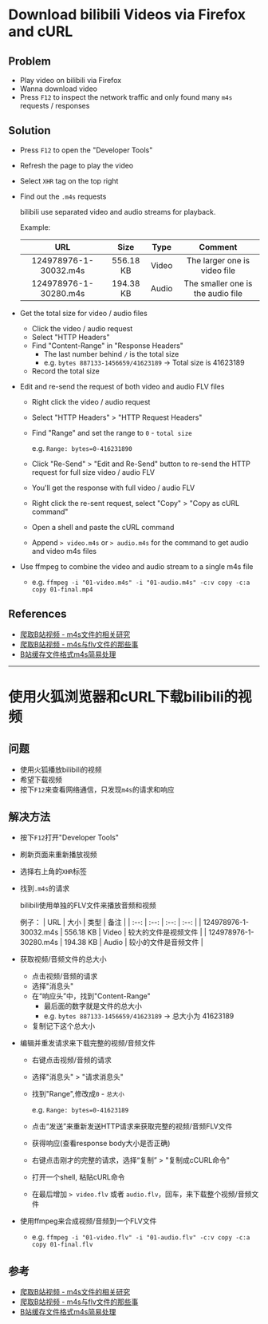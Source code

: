 # Download bilibili Videos via Firefox and cURL

## Problem
* Play video on bilibili via Firefox
* Wanna download video
* Press `F12` to inspect the network traffic and only found many `m4s` requests / responses

## Solution
* Press `F12` to open the "Developer Tools"
* Refresh the page to play the video
* Select `XHR` tag on the top right
* Find out the `.m4s` requests
  
  bilibili use separated video and audio streams for playback.

  Example:

  | URL | Size | Type | Comment |
  | :--: | :--: | :--: | :--: |
  | 124978976-1-30032.m4s | 556.18 KB | Video | The larger one is video file |
  | 124978976-1-30280.m4s | 194.38 KB | Audio | The smaller one is the audio file |

* Get the total size for video / audio files
  * Click the video / audio request
  * Select "HTTP Headers"
  * Find "Content-Range" in "Response Headers"
    * The last number behind `/` is the total size
    * e.g. `bytes 887133-1456659/41623189` -> Total size is 41623189
  * Record the total size

* Edit and re-send the request of both video and audio FLV files
  * Right click the video / audio request
  * Select "HTTP Headers" > "HTTP Request Headers"
  * Find "Range" and set the range to `0` - `total size`

    e.g. `Range: bytes=0-416231890`
  * Click "Re-Send" > "Edit and Re-Send" button to re-send the HTTP request for full size video / audio FLV
  * You'll get the response with full video / audio FLV
  * Right click the re-sent request, select "Copy" > "Copy as cURL command"
  * Open a shell and paste the cURL command
  * Append `> video.m4s` or `> audio.m4s` for the command to get audio and video m4s files

* Use ffmpeg to combine the video and audio stream to a single m4s file
  * e.g. `ffmpeg -i "01-video.m4s" -i "01-audio.m4s" -c:v copy -c:a copy 01-final.mp4`

## References
* [爬取B站视频 - m4s文件的相关研究](https://blog.csdn.net/Enderman_xiaohei/article/details/94718494)
* [爬取B站视频 - m4s与flv文件的那些事](https://blog.csdn.net/Enderman_xiaohei/article/details/100598003)
* [B站缓存文件格式m4s简易处理](https://www.jianshu.com/p/e44e9e54619a)

---------------

# 使用火狐浏览器和cURL下载bilibili的视频

## 问题
* 使用火狐播放bilibili的视频
* 希望下载视频
* 按下`F12`来查看网络通信，只发现`m4s`的请求和响应

## 解决方法
* 按下`F12`打开"Developer Tools"
* 刷新页面来重新播放视频
* 选择右上角的`XHR`标签
* 找到`.m4s`的请求

  bilibili使用单独的FLV文件来播放音频和视频

  例子：
  | URL | 大小 | 类型 | 备注 |
  | :--: | :--: | :--: | :--: |
  | 124978976-1-30032.m4s | 556.18 KB | Video | 较大的文件是视频文件 |
  | 124978976-1-30280.m4s | 194.38 KB | Audio | 较小的文件是音频文件 |

* 获取视频/音频文件的总大小
  * 点击视频/音频的请求
  * 选择"消息头"
  * 在“响应头”中，找到"Content-Range"
    * 最后面的数字就是文件的总大小
    * e.g. `bytes 887133-1456659/41623189` -> 总大小为 41623189
  * 复制记下这个总大小

* 编辑并重发请求来下载完整的视频/音频文件
  * 右键点击视频/音频的请求
  * 选择"消息头" > "请求消息头"
  * 找到"Range",修改成`0` - `总大小`

    e.g. `Range: bytes=0-41623189`
  * 点击“发送”来重新发送HTTP请求来获取完整的视频/音频FLV文件
  * 获得响应(查看response body大小是否正确)
  * 右键点击刚才的完整的请求，选择“复制” > "复制成cCURL命令"
  * 打开一个shell, 粘贴cURL命令
  * 在最后增加 `> video.flv` 或者 `audio.flv`，回车，来下载整个视频/音频文件

* 使用ffmpeg来合成视频/音频到一个FLV文件
  * e.g. `ffmpeg -i "01-video.flv" -i "01-audio.flv" -c:v copy -c:a copy 01-final.flv`

## 参考
* [爬取B站视频 - m4s文件的相关研究](https://blog.csdn.net/Enderman_xiaohei/article/details/94718494)
* [爬取B站视频 - m4s与flv文件的那些事](https://blog.csdn.net/Enderman_xiaohei/article/details/100598003)
* [B站缓存文件格式m4s简易处理](https://www.jianshu.com/p/e44e9e54619a)
